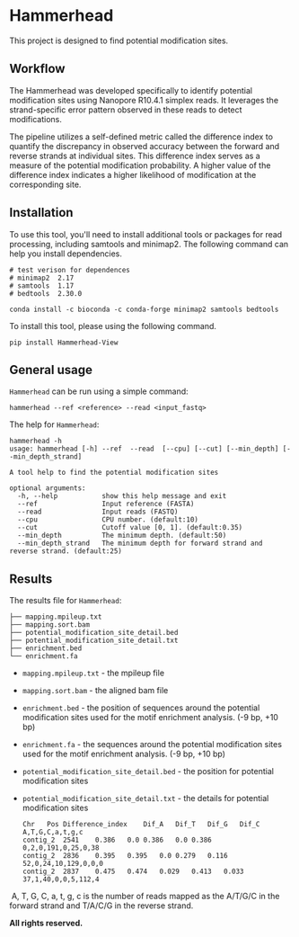 # Hammerhead
This project is designed to find potential modification sites.



## Workflow

The Hammerhead was developed specifically to identify potential modification sites using Nanopore R10.4.1 simplex reads. It leverages the strand-specific error pattern observed in these reads to detect modifications.

The pipeline utilizes a self-defined metric called the difference index to quantify the discrepancy in observed accuracy between the forward and reverse strands at individual sites. This difference index serves as a measure of the potential modification probability. A higher value of the difference index indicates a higher likelihood of modification at the corresponding site.



## Installation

To use this tool, you'll need to install additional tools or packages for read processing, including samtools and minimap2. The following command can help you install dependencies.

```shell
# test verison for dependences
# minimap2	2.17
# samtools	1.17
# bedtools	2.30.0

conda install -c bioconda -c conda-forge minimap2 samtools bedtools
```

To install this tool, please using the following command.
```shell
pip install Hammerhead-View
```




## General usage

`Hammerhead` can be run using a simple command:

```
hammerhead --ref <reference> --read <input_fastq>
```

The help for `Hammerhead`:

```
hammerhead -h
usage: hammerhead [-h] --ref  --read  [--cpu] [--cut] [--min_depth] [--min_depth_strand]

A tool help to find the potential modification sites

optional arguments:
  -h, --help           show this help message and exit
  --ref                Input reference (FASTA)
  --read               Input reads (FASTQ)
  --cpu                CPU number. (default:10)
  --cut                Cutoff value [0, 1]. (default:0.35)
  --min_depth          The minimum depth. (default:50)
  --min_depth_strand   The minimum depth for forward strand and reverse strand. (default:25)
```


## Results

The results file for `Hammerhead`:

```
├── mapping.mpileup.txt
├── mapping.sort.bam
├── potential_modification_site_detail.bed
├── potential_modification_site_detail.txt
├── enrichment.bed
└── enrichment.fa
```

- `mapping.mpileup.txt` - the mpileup file

- `mapping.sort.bam` - the aligned bam file

- `enrichment.bed` - the position of sequences around the potential modification sites used for the motif enrichment analysis. (-9 bp, +10 bp)

- `enrichment.fa` - the sequences around the potential modification sites used for the motif enrichment analysis. (-9 bp, +10 bp)

- `potential_modification_site_detail.bed` - the position for potential modification sites

- `potential_modification_site_detail.txt` - the details for potential modification sites

  ```
  Chr	Pos	Difference_index	Dif_A	Dif_T	Dif_G	Dif_C	A,T,G,C,a,t,g,c
  contig_2	2541	0.386	0.0	0.386	0.0	0.386	0,2,0,191,0,25,0,38
  contig_2	2836	0.395	0.395	0.0	0.279	0.116	52,0,24,10,129,0,0,0
  contig_2	2837	0.475	0.474	0.029	0.413	0.033	37,1,40,0,0,5,112,4
  ```

​		A, T, G, C, a, t, g, c  is the number of reads mapped as the  A/T/G/C in the forward strand and T/A/C/G in the reverse strand.




**All rights reserved.**
